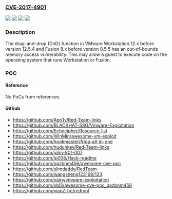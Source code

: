 ### [CVE-2017-4901](https://cve.mitre.org/cgi-bin/cvename.cgi?name=CVE-2017-4901)
![](https://img.shields.io/static/v1?label=Product&message=Fusion%20Pro%20%2F%20Fusion&color=blue)
![](https://img.shields.io/static/v1?label=Product&message=Workstation%20Pro%2FPlayer&color=blue)
![](https://img.shields.io/static/v1?label=Version&message=n%2Fa&color=blue)
![](https://img.shields.io/static/v1?label=Vulnerability&message=Remote%20code%20execution&color=brighgreen)

### Description

The drag-and-drop (DnD) function in VMware Workstation 12.x before version 12.5.4 and Fusion 8.x before version 8.5.5 has an out-of-bounds memory access vulnerability. This may allow a guest to execute code on the operating system that runs Workstation or Fusion.

### POC

#### Reference
No PoCs from references.

#### Github
- https://github.com/Apri1y/Red-Team-links
- https://github.com/BLACKHAT-SSG/Vmware-Exploitation
- https://github.com/Echocipher/Resource-list
- https://github.com/WinMin/awesome-vm-exploit
- https://github.com/hookmaster/frida-all-in-one
- https://github.com/hudunkey/Red-Team-links
- https://github.com/john-80/-007
- https://github.com/lp008/Hack-readme
- https://github.com/qazbnm456/awesome-cve-poc
- https://github.com/slimdaddy/RedTeam
- https://github.com/wangsheng123168/123
- https://github.com/xairy/vmware-exploitation
- https://github.com/xbl3/awesome-cve-poc_qazbnm456
- https://github.com/xiaoZ-hc/redtool

